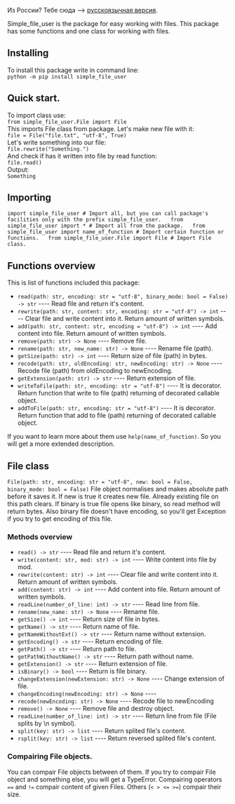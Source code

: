 Из России? Тебе сюда --> [русскоязычная версия](https://zen.yandex.ru/media/id/60856790ae47bf185f78b82d/zdravstvuite-eto-ne-statia-a-dokumentaciia-k-moemu-paketu-v-pypi-608f77907ffcba2d9e3b78fc).  
  
Simple\_file\_user is the package for easy working with files. This package has some functions and one class for working with files.

Installing
----------

To install this package write in command line:  
`python -m pip install simple_file_user`

Quick start.
------------

To import class use:  
`from simple_file_user.File import File`  
This imports File class from package. Let's make new file with it:  
`file = File("file.txt", "utf-8", True)`  
Let's write something into our file:  
`file.rewrite("Something.")`  
And check if has it written into file by read function:  
`file.read()`  
Output:  
`Something`

Importing
---------

`import simple_file_user # Import all, but you can call package's facilities only with the prefix simple_file_user.   from simple_file_user import * # Import all from the package.   from simple_file_user import name_of_function # Import certain function or functions.   from simple_file_user.File import File # Import File class.   `

Functions overview
------------------

This is list of functions included this package:

*   `read(path: str, encoding: str = "utf-8", binary_mode: bool = False) -> str` ---- Read file and return it's content.
*   `rewrite(path: str, content: str, encoding: str = "utf-8") -> int` ---- Clear file and write content into it. Return amount of written symbols.
*   `add(path: str, content: str, encoding = "utf-8") -> int` ---- Add content into file. Return amount of written symbols.
*   `remove(path: str) -> None` ---- Remove file.
*   `rename(path: str, new_name: str) -> None` ---- Rename file (path).
*   `getSize(path: str) -> int` ---- Return size of file (path) in bytes.
*   `recode(path: str, oldEncoding: str, newEncoding: str) -> None` ---- Recode file (path) from oldEncoding to newEncoding.
*   `getExtension(path: str) -> str` ---- Return extension of file.
*   `writeToFile(path: str, encoding: str = "utf-8")` ---- It is decorator. Return function that write to file (path) returning of decorated callable object.
*   `addToFile(path: str, encoding: str = "utf-8")` ---- It is decorator. Return function that add to file (path) returning of decorated callable object.

If you want to learn more about them use `help(name_of_function)`. So you will get a more extended description.

File class
----------

`File(path: str, encoding: str = "utf-8", new: bool = False, binary_mode: bool = False)` File object normalises and makes absolute path before it saves it. If new is true it creates new file. Already existing file on this path clears. If binary is true file opens like binary, so read method will return bytes. Also binary file doesn't have encoding, so you'll get Exception if you try to get encoding of this file.

### Methods overview

*   `read() -> str` ---- Read file and return it's content.
*   `write(content: str, mod: str) -> int` ---- Write content into file by mod.
*   `rewrite(content: str) -> int` ---- Clear file and write content into it. Return amount of written symbols.
*   `add(content: str) -> int` ---- Add content into file. Return amount of written symbols.
*   `readLine(number_of_line: int) -> str` ---- Read line from file.
*   `rename(new_name: str) -> None` ---- Rename file.
*   `getSize() -> int` ---- Return size of file in bytes.
*   `getName() -> str` ---- Return name of file.
*   `getNameWithoutExt() -> str` ---- Return name without extension.
*   `getEncoding() -> str` ---- Return encoding of file.
*   `getPath() -> str` ---- Return path to file.
*   `getPathWithoutName() -> str` ---- Return path without name.
*   `getExtension() -> str` ---- Return extension of file.
*   `isBinary() -> bool` ---- Return is file binary.
*   `changeExtension(newExtension: str) -> None` ---- Change extension of file.
*   `changeEncoding(newEncoding: str) -> None` ----
*   `recode(newEncoding: str) -> None` ---- Recode file to newEncoding
*   `remove() -> None` ---- Remove file and destroy object.
*   `readLine(number_of_line: int) -> str` ---- Return line from file (File splits by \\n symbol).
*   `split(key: str) -> list` ---- Return splited file's content.
*   `rsplit(key: str) -> list` ---- Return reversed splited file's content.

### Compairing File objects.

You can compair File objects between of them. If you try to compair File object and something else, you will get a TypeError. Compairing operators `==` and `!=` compair content of given Files. Others (`< > <= >=`) compair their size.